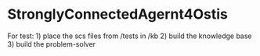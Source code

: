 # StronglyConnectedAgernt4Ostis
For test:
	1) place the scs files from /tests in /kb
	2) build the knowledge base
	3) build the problem-solver
